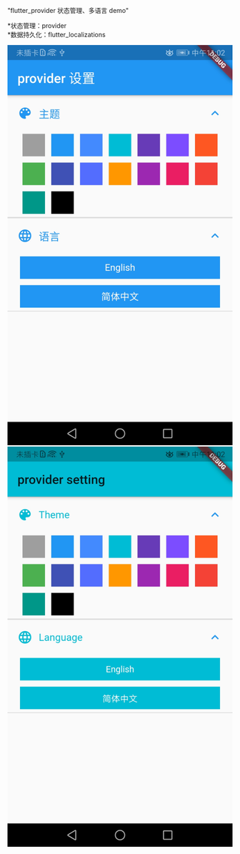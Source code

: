 "flutter_provider 状态管理、多语言 demo" 

*状态管理：provider        
*数据持久化：flutter_localizations
   
![image](https://github.com/hxw-haha/flutter_provider_demo/raw/master/1.jpg)
![image](https://github.com/hxw-haha/flutter_provider_demo/raw/master/2.jpg)
